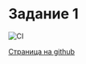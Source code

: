 # Задание 1

![CI](https://github.com/satriks/ahj_dnd_task1/actions/workflows/web.yml/badge.svg)


<a href=https://satriks.github.io/ahj_dnd_task1 target=”_blank”>Страница на github</a>
